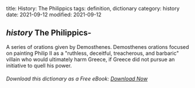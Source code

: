 title: History: The Philippics
tags: definition, dictionary
category: history
date: 2021-09-12
modified: 2021-09-12

## _history_ The Philippics-
A series of orations given by Demosthenes.
Demosthenes orations focused on painting Philip II as a "ruthless,
deceitful, treacherous, and barbaric" villain who would ultimately
harm Greece, if Greece did not pursue an initiative to quell his
power.


###### Download *this* dictionary as a Free eBook: [Download Now]({static}static/SerfHistoryDictionary.pdf)

